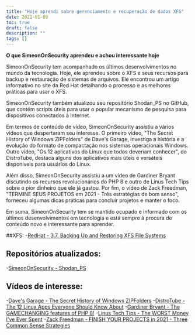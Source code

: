 ```yaml
---
title: "Hoje aprendi sobre gerenciamento e recuperação de dados XFS"
date: 2021-01-09
toc: true
draft: false
description: ""
tags: []
---
```


**O que SimeonOnSecurity aprendeu e achou interessante hoje**

SimeonOnSecurity tem acompanhado os últimos desenvolvimentos no mundo da tecnologia. Hoje, ele aprendeu sobre o XFS e seus recursos para backup e restauração de sistemas de arquivos. Ele encontrou um artigo informativo no site da Red Hat detalhando o processo e as melhores práticas para usar o XFS.

SimeonOnSecurity também atualizou seu repositório Shodan_PS no GitHub, que contém scripts úteis para usar o popular mecanismo de pesquisa para dispositivos conectados à Internet.

Em termos de conteúdo de vídeo, SimeonOnSecurity assistiu a vários vídeos que despertaram seu interesse. O primeiro vídeo, "The Secret History of Windows ZIPFolders" de Dave's Garage, investiga a história e a evolução do formato de compactação nos sistemas operacionais Windows. Outro vídeo, "Os 12 aplicativos do Linux que todos deveriam conhecer", do DistroTube, destaca alguns dos aplicativos mais úteis e versáteis disponíveis para usuários do Linux.

Além disso, SimeonOnSecurity assistiu a um vídeo de Gardiner Bryant discutindo os recursos revolucionários do PHP 8 e outro de Linus Tech Tips sobre o pior dinheiro que ele já gastou. Por fim, o vídeo de Zack Freedman, "TERMINE SEUS PROJETOS em 2021 - Três estratégias de bom senso", forneceu algumas dicas práticas para concluir projetos e manter o foco.

Em suma, SimeonOnSecurity tem se mantido ocupado e informado com os últimos desenvolvimentos em tecnologia e está sempre à procura de conteúdo novo e interessante para aprender.

##XFS:
-[RedHat - 3.7. Backing Up and Restoring XFS File Systems](https://access.redhat.com/documentation/en-us/red_hat_enterprise_linux/7/html/storage_administration_guide/xfsbackuprestore)

## Repositórios atualizados:
-[SimeonOnSecurity - Shodan_PS](https://github.com/simeononsecurity/Shodan_PS)

## Vídeos de interesse:
-[Dave's Garage - The Secret History of Windows ZIPFolders](https://www.youtube.com/watch?v=aQUtUQ_L8Yk)
-[DistroTube - The 12 Linux Apps Everyone Should Know About](https://www.youtube.com/watch?v=6chA0L_AT6k)
-[Gardiner Bryant - The GAMECHANGING features of PHP 8!](https://www.youtube.com/watch?v=f_cwnwaEwaY)
-[Linus Tech Tips - The WORST Money I've Ever Spent](https://www.youtube.com/watch?v=sLM_vO4d2Jg)
-[Zack Freedman - FINISH YOUR PROJECTS in 2021 - Three Common Sense Strategies](https://www.youtube.com/watch?v=L1j93RnIxEo)

